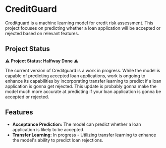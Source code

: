 # CreditGuard

Creditguard is a machine learning model for credit risk assessment. This project focuses on predicting whether a loan application will be accepted or rejected based on relevant features.

## Project Status

:warning: **Project Status: Halfway Done** :warning:

The current version of Creditguard is a work in progress. While the model is capable of predicting accepted loan applications, work is ongoing to enhance its capabilities by incorporating transfer learning to predict if a loan application is  gonna get rejected. This update is probably gonna make the model much more accurate at predicting if your loan application is gonna be accepted or rejected.

## Features

- **Acceptance Prediction:** The model can predict whether a loan application is likely to be accepted.
- **Transfer Learning:** In progress - Utilizing transfer learning to enhance the model's ability to predict loan rejections.
